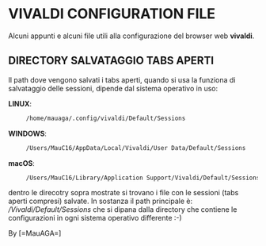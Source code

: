 # VIVALDI CONFIGURATION FILE
Alcuni appunti e alcuni file utili alla configurazione del browser web **vivaldi**.

## DIRECTORY SALVATAGGIO TABS APERTI
Il path dove vengono salvati i tabs aperti, quando si usa la funziona di salvataggio delle sessioni,
dipende dal sistema operativo in uso:

**LINUX**:
```bash
     /home/mauaga/.config/vivaldi/Default/Sessions
```
   
**WINDOWS**:
```bash  
     /Users/MauC16/AppData/Local/Vivaldi/User Data/Default/Sessions
```


**macOS**:
```bash
     /Users/MauC16/Library/Application Support/Vivaldi/Default/Sessions
```

dentro le direcotry sopra mostrate si trovano i file con le sessioni (tabs aperti compresi) salvate.
In sostanza il path principale è: */Vivaldi/Default/Sessions* che si dipana dalla directory che contiene
le configurazioni in ogni sistema operativo differente :-)

By
[=MauAGA=]
